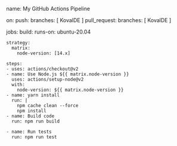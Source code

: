 name: My GitHub Actions Pipeline

on:
  push:
    branches: [ KovalDE ]
  pull_request:
    branches: [ KovalDE ]

jobs:
  build:
    runs-on: ubuntu-20.04

    strategy:
      matrix:
        node-version: [14.x]

    steps:
    - uses: actions/checkout@v2
    - name: Use Node.js ${{ matrix.node-version }}
      uses: actions/setup-node@v2
      with:
        node-version: ${{ matrix.node-version }}
    - name: yarn install
      run: |
        npm cache clean --force
        npm install
    - name: Build code
      run: npm run build

    - name: Run tests
      run: npm run test

